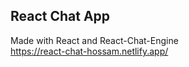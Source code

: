 ## React Chat App
Made with React and React-Chat-Engine <br/>
https://react-chat-hossam.netlify.app/

